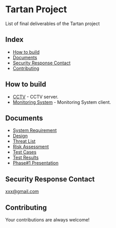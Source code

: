 # Tartan Project
List of final deliverables of the Tartan project


## Index
- [How to build](#how-to-build)
- [Documents](#documents)
- [Security Response Contact](#security-response-contact)
- [Contributing](#contributing)

## How to build
- [CCTV](http://CCTVlink) - CCTV server.
- [Monitoring System](http://monitoring_system_link) - Monitoring System client.

## Documents
- [System Requirement]()
- [Design]()
- [Threat List]()
- [Risk Assessment]()
- [Test Cases]()
- [Test Results]()
- [Phase#1 Presentation]()

## Security Response Contact

xxx@gmail.com


## Contributing
Your contributions are always welcome!
